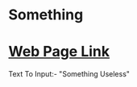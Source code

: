 # Something

[Web Page Link]( https://myperwork.netlify.app/)
= 

Text To Input:- "Something Useless"
